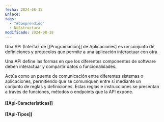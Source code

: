 ```yaml
---
fecha: 2024-08-15
Enlace: 
tags:
  - "#Comprendido"
  - NoEstructura
modificado: 2024-08-18
---
```

Una API (Interfaz de [[Programación]] de Aplicaciones) es un conjunto de definiciones y protocolos que permite a una aplicación interactuar con otra. 

Una API define las formas en que los diferentes componentes de software deben interactuar y compartir datos o funcionalidades.

Actúa como un puente de comunicación entre diferentes sistemas o aplicaciones, permitiendo que se comuniquen entre sí mediante un conjunto de reglas y definiciones. Estas reglas e instrucciones se presentan a través de funciones, métodos o endpoints que la API expone.

#### [[Api-Características]]

#### [[Api-Tipos]]
